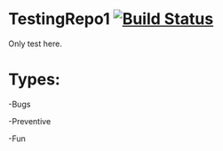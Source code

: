 # TestingRepo1  [![Build Status](https://api.travis-ci.org/Wolox/express-js-bootstrap.png)](https://travis-ci.org/wolox-training/jg-express-js.svg?branch=master) 
Only test here.

# Types:
-Bugs

-Preventive

-Fun
